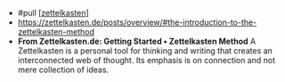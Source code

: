 - #pull [[zettelkasten]]
- https://zettelkasten.de/posts/overview/#the-introduction-to-the-zettelkasten-method
- **From Zettelkasten.de: Getting Started • Zettelkasten Method** A Zettelkasten is a personal tool for thinking and writing that creates an interconnected web of thought. Its emphasis is on connection and not mere collection of ideas.

[//begin]: # "Autogenerated link references for markdown compatibility"
[zettelkasten]: ../../zettelkasten.md "zettelkasten"
[//end]: # "Autogenerated link references"
